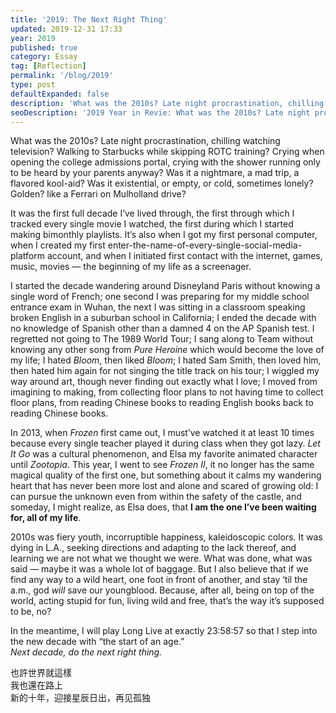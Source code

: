 ```yaml
---
title: '2019: The Next Right Thing'
updated: 2019-12-31 17:33
year: 2019
published: true
category: Essay
tag: [Reflection]
permalink: '/blog/2019'
type: post
defaultExpanded: false
description: 'What was the 2010s? Late night procrastination, chilling watching television? Walking to Starbucks while skipping ROTC training? Crying when opening the college admissions portal, crying with the shower running only to be heard by your parents anyway?'
seoDescription: '2019 Year in Revie: What was the 2010s? Late night procrastination, chilling watching television? Walking to Starbucks after school, walking to school from Starbucks? Crying when opening the college admissions portal, crying with the shower running only to be heard by your parents anyway?'
---
```


What was the 2010s? Late night procrastination, chilling watching television? Walking to Starbucks while skipping ROTC training? Crying when opening the college admissions portal, crying with the shower running only to be heard by your parents anyway? Was it a nightmare, a mad trip, a flavored kool-aid? Was it existential, or empty, or cold, sometimes lonely? Golden? like a Ferrari on Mulholland drive?

It was the first full decade I’ve lived through, the first through which I tracked every single movie I watched, the first during which I started making bimonthly playlists. It’s also when I got my first personal computer, when I created my first enter-the-name-of-every-single-social-media-platform account, and when I initiated first contact with the internet, games, music, movies — the beginning of my life as a screenager.

I started the decade wandering around Disneyland Paris without knowing a single word of French; one second I was preparing for my middle school entrance exam in Wuhan, the next I was sitting in a classroom speaking broken English in a suburban school in California; I ended the decade with no knowledge of Spanish other than a damned 4 on the AP Spanish test. I regretted not going to The 1989 World Tour; I sang along to Team without knowing any other song from _Pure Heroine_ which would become the love of my life; I hated _Bloom_, then liked _Bloom_; I hated Sam Smith, then loved him, then hated him again for not singing the title track on his tour; I wiggled my way around art, though never finding out exactly what I love; I moved from imagining to making, from collecting floor plans to not having time to collect floor plans, from reading Chinese books to reading English books back to reading Chinese books.

In 2013, when _Frozen_ first came out, I must’ve watched it at least 10 times because every single teacher played it during class when they got lazy. _Let It Go_ was a cultural phenomenon, and Elsa my favorite animated character until _Zootopia_. This year, I went to see _Frozen II_, it no longer has the same magical quality of the first one, but something about it calms my wandering heart that has never been more lost and alone and scared of growing old: I can pursue the unknown even from within the safety of the castle, and someday, I might realize, as Elsa does, that **I am the one I’ve been waiting for, all of my life**.

2010s was fiery youth, incorruptible happiness, kaleidoscopic colors. It was dying in L.A., seeking directions and adapting to the lack thereof, and learning we are not what we thought we were. What was done, what was said — maybe it was a whole lot of baggage. But I also believe that if we find any way to a wild heart, one foot in front of another, and stay ‘til the a.m., god _will_ save our youngblood. Because, after all, being on top of the world, acting stupid for fun, living wild and free, that’s the way it’s supposed to be, no?

In the meantime, I will play Long Live at exactly 23:58:57 so that I step into the new decade with “the start of an age.”  
_Next decade, do the next right thing._

也許世界就這樣  
我也還在路上  
新的十年，迎接星辰日出，再见孤独
